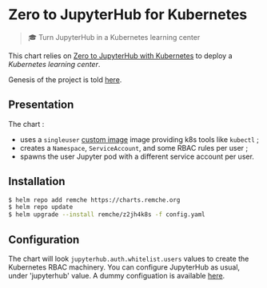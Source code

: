 # Zero to JupyterHub for Kubernetes

> :mortar_board: Turn JupyterHub in a Kubernetes learning center

This chart relies on [Zero to JupyterHub with Kubernetes](https://github.com/jupyterhub/zero-to-jupyterhub-k8s) to deploy a *Kubernetes learning center*.

Genesis of the project is told [here](https://medium.com/@remche/use-jupyterhub-as-a-kubernetes-learning-environment-d9201ca3e933).

## Presentation

The chart : 
* uses a `singleuser` [custom image](https://github.com/remche/k8s-notebook) image providing k8s tools like `kubectl` ;
* creates a `Namespace`, `ServiceAccount`, and some RBAC rules per user ;
* spawns the user Jupyter pod with a different service account per user.

## Installation

```bash
$ helm repo add remche https://charts.remche.org
$ helm repo update
$ helm upgrade --install remche/z2jh4k8s -f config.yaml
```

## Configuration

The chart will look `jupyterhub.auth.whitelist.users` values to create the Kubernetes RBAC machinery. You can configure JupyterHub as usual, under 'jupyterhub' value. A dummy configuation is available [here](https://gist.github.com/remche/fe98047c31adbe34d10b41c2bd20d0d0).
